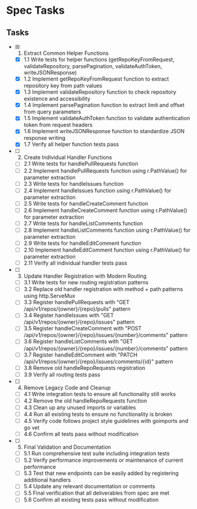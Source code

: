# Spec Tasks

## Tasks

- [x] 1. Extract Common Helper Functions
  - [x] 1.1 Write tests for helper functions (getRepoKeyFromRequest, validateRepository, parsePagination, validateAuthToken, writeJSONResponse)
  - [x] 1.2 Implement getRepoKeyFromRequest function to extract repository key from path values
  - [x] 1.3 Implement validateRepository function to check repository existence and accessibility
  - [x] 1.4 Implement parsePagination function to extract limit and offset from query parameters
  - [x] 1.5 Implement validateAuthToken function to validate authentication token from request headers
  - [x] 1.6 Implement writeJSONResponse function to standardize JSON response writing
  - [x] 1.7 Verify all helper function tests pass

- [ ] 2. Create Individual Handler Functions
  - [ ] 2.1 Write tests for handlePullRequests function
  - [ ] 2.2 Implement handlePullRequests function using r.PathValue() for parameter extraction
  - [ ] 2.3 Write tests for handleIssues function
  - [ ] 2.4 Implement handleIssues function using r.PathValue() for parameter extraction
  - [ ] 2.5 Write tests for handleCreateComment function
  - [ ] 2.6 Implement handleCreateComment function using r.PathValue() for parameter extraction
  - [ ] 2.7 Write tests for handleListComments function
  - [ ] 2.8 Implement handleListComments function using r.PathValue() for parameter extraction
  - [ ] 2.9 Write tests for handleEditComment function
  - [ ] 2.10 Implement handleEditComment function using r.PathValue() for parameter extraction
  - [ ] 2.11 Verify all individual handler tests pass

- [ ] 3. Update Handler Registration with Modern Routing
  - [ ] 3.1 Write tests for new routing registration patterns
  - [ ] 3.2 Replace old handler registration with method + path patterns using http.ServeMux
  - [ ] 3.3 Register handlePullRequests with "GET /api/v1/repos/{owner}/{repo}/pulls" pattern
  - [ ] 3.4 Register handleIssues with "GET /api/v1/repos/{owner}/{repo}/issues" pattern
  - [ ] 3.5 Register handleCreateComment with "POST /api/v1/repos/{owner}/{repo}/issues/{number}/comments" pattern
  - [ ] 3.6 Register handleListComments with "GET /api/v1/repos/{owner}/{repo}/issues/{number}/comments" pattern
  - [ ] 3.7 Register handleEditComment with "PATCH /api/v1/repos/{owner}/{repo}/issues/comments/{id}" pattern
  - [ ] 3.8 Remove old handleRepoRequests registration
  - [ ] 3.9 Verify all routing tests pass

- [ ] 4. Remove Legacy Code and Cleanup
  - [ ] 4.1 Write integration tests to ensure all functionality still works
  - [ ] 4.2 Remove the old handleRepoRequests function
  - [ ] 4.3 Clean up any unused imports or variables
  - [ ] 4.4 Run all existing tests to ensure no functionality is broken
  - [ ] 4.5 Verify code follows project style guidelines with goimports and go vet
  - [ ] 4.6 Confirm all tests pass without modification

- [ ] 5. Final Validation and Documentation
  - [ ] 5.1 Run comprehensive test suite including integration tests
  - [ ] 5.2 Verify performance improvements or maintenance of current performance
  - [ ] 5.3 Test that new endpoints can be easily added by registering additional handlers
  - [ ] 5.4 Update any relevant documentation or comments
  - [ ] 5.5 Final verification that all deliverables from spec are met
  - [ ] 5.6 Confirm all existing tests pass without modification